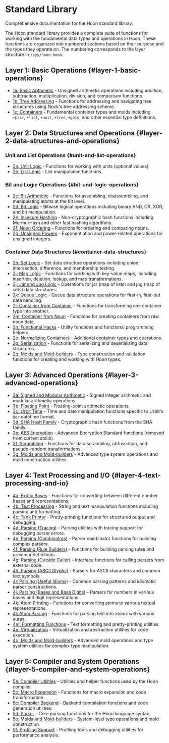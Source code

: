 # Standard Library

Comprehensive documentation for the Hoon standard library.

The Hoon standard library provides a complete suite of functions for working with the fundamental data types and operations in Hoon. These functions are organized into numbered sections based on their purpose and the types they operate on. The numbering corresponds to the layer structure in `/sys/hoon.hoon`.

## Layer 1: Basic Operations {#layer-1-basic-operations}
- [1a: Basic Arithmetic](./1a.md) - Unsigned arithmetic operations including addition, subtraction, multiplication, division, and comparison functions.
- [1b: Tree Addressing](./1b.md) - Functions for addressing and navigating tree structures using Nock's tree addressing scheme.
- [1c: Containers](./1c.md) - Fundamental container types and molds including `+pair`, `+list`, `+unit`, `+tree`, `+gate`, and other essential type definitions.

## Layer 2: Data Structures and Operations {#layer-2-data-structures-and-operations}

### Unit and List Operations {#unit-and-list-operations}
- [2a: Unit Logic](./2a.md) - Functions for working with units (optional values).
- [2b: List Logic](./2b.md) - List manipulation functions.

### Bit and Logic Operations {#bit-and-logic-operations}
- [2c: Bit Arithmetic](./2c.md) - Functions for assembling, disassembling, and manipulating atoms at the bit level.
- [2d: Bit Logic](./2d.md) - Bitwise logical operations including binary AND, OR, XOR, and bit manipulation.
- [2e: Insecure Hashing](./2e.md) - Non-cryptographic hash functions including MurmurHash and other fast hashing algorithms.
- [2f: Noun Ordering](./2f.md) - Functions for ordering and comparing nouns.
- [2g: Unsigned Powers](./2g.md) - Exponentiation and power-related operations for unsigned integers.

### Container Data Structures {#container-data-structures}
- [2h: Set Logic](./2h.md) - Set data structure operations including union, intersection, difference, and membership testing.
- [2i: Map Logic](./2i.md) - Functions for working with key-value maps, including insertion, deletion, lookup, and map transformations.
- [2j: Jar and Jug Logic](./2j.md) - Operations for jar (map of lists) and jug (map of sets) data structures.
- [2k: Queue Logic](./2k.md) - Queue data structure operations for first-in, first-out data handling.
- [2l: Container from Container](./2l.md) - Functions for transforming one container type into another.
- [2m: Container from Noun](./2m.md) - Functions for creating containers from raw noun data.
- [2n: Functional Hacks](./2n.md) - Utility functions and functional programming helpers.
- [2o: Normalizing Containers](./2o.md) - Additional container types and operations.
- [2p: Serialization](./2p.md) - Functions for serializing and deserializing data structures.
- [2q: Molds and Mold-builders](2q.md) - Type construction and validation functions for creating and working with Hoon types.

## Layer 3: Advanced Operations {#layer-3-advanced-operations}

- [3a: Signed and Modular Arithmetic](./3a.md) - Signed integer arithmetic and modular arithmetic operations.
- [3b: Floating Point](./3b.md) - Floating-point arithmetic operations.
- [3c: Urbit Time](./3c.md) - Time and date manipulation functions specific to Urbit's `@da` datetime format.
- [3d: SHA Hash Family](./3d.md) - Cryptographic hash functions from the SHA family.
- [3e: AES Encryption](./3e.md) - Advanced Encryption Standard functions (removed from current stdlib).
- [3f: Scrambling](./3f.md) - Functions for data scrambling, obfuscation, and pseudo-random transformations.
- [3g: Molds and Mold-builders](3g.md) - Advanced type system operations and mold construction utilities.

## Layer 4: Text Processing and I/O {#layer-4-text-processing-and-io}

- [4a: Exotic Bases](./4a.md) - Functions for converting between different number bases and representations.
- [4b: Text Processing](./4b.md) - String and text manipulation functions including parsing and formatting.
- [4c: Tank Printer](./4c.md) - Pretty-printing functions for structured output and debugging.
- [4d: Parsing (Tracing)](4d.md) - Parsing utilities with tracing support for debugging parser errors.
- [4e: Parsing (Combinators)](4e.md) - Parser combinator functions for building complex parsers.
- [4f: Parsing (Rule Builders)](4f.md) - Functions for building parsing rules and grammar definitions.
- [4g: Parsing (Outside Caller)](4g.md) - Interface functions for calling parsers from external code.
- [4h: Parsing (ASCII Glyphs)](4h.md) - Parsers for ASCII characters and common text symbols.
- [4i: Parsing (Useful Idioms)](4i.md) - Common parsing patterns and idiomatic parser constructions.
- [4j: Parsing (Bases and Base Digits)](4j.md) - Parsers for numbers in various bases and digit representations.
- [4k: Atom Printing](./4k.md) - Functions for converting atoms to various textual representations.
- [4l: Atom Parsing](./4l.md) - Functions for parsing text into atoms with various auras.
- [4m: Formatting Functions](./4m.md) - Text formatting and pretty-printing utilities.
- [4n: Virtualization](./4n.md) - Virtualization and abstraction utilities for code execution.
- [4o: Molds and Mold-builders](./4o.md) - Advanced mold operations and type system utilities for complex type manipulation.

## Layer 5: Compiler and System Operations {#layer-5-compiler-and-system-operations}

- [5a: Compiler Utilities](./5a.md) - Utilities and helper functions used by the Hoon compiler.
- [5b: Macro Expansion](./5b.md) - Functions for macro expansion and code transformation.
- [5c: Compiler Backend](./5c.md) - Backend compilation functions and code generation utilities.
- [5d: Parser](./5d.md) - Core parsing functions for the Hoon language syntax.
- [5e: Molds and Mold-builders](./5e.md) - System-level type operations and mold construction.
- [5f: Profiling Support](./5f.md) - Profiling tools and debugging utilities for performance analysis.
